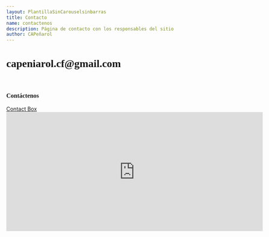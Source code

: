```yaml
---
layout: PlantillaSinCarouselsinbarras
title: Contacto
name: contactenos
description: Página de contacto con los responsables del sitio
author: CAPeñarol
---
```

<h1 style="font-family:fantasy;">capeniarol.cf@gmail.com</h1>
<br>

<h3 style="font-family:fantasy;">Contáctenos</h3><!-- start Contact Box -->
<script data-sil-id='5aa1a74bb2632c002df20d0d'> (function() {var d = document, w = window, l = window.location,p = l.protocol == 'file:' ? 'http://' : '//';if (!w.WS) w.WS = {}; c = w.WS;var m=function(t, o){  var e = d.getElementsByTagName('script'); e=e[e.length-1];  var n = d.createElement(t); if (t=='script') {n.async=true;} for (k in o) n[k] = o[k];  e.parentNode.insertBefore(n, e)};   m('script', {      src: p+'bawkbox.com/widget/contact/5aa1a74bb2632c002df20d0d?page='+encodeURIComponent(l+''),      type: 'text/javascript'  });  c.load_net = m;})();</script>
<div class='sil-widget-contact sil-widget' id='sil-widget-5aa1a74bb2632c002df20d0d'><a href='https://htmlcontactbox.com'>Contact Box</a></div>
<!-- end Contact Box -->
<iframe width="680" height="315" src="https://www.youtube.com/embed/XGoeRE73Xi4" frameborder="0" autoplay="allow; encrypted-media" allowfullscreen></iframe>